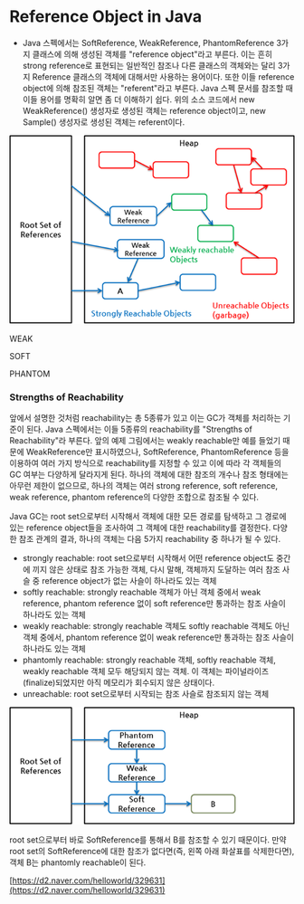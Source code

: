 # Reference Object in Java

* Java 스펙에서는 SoftReference, WeakReference, PhantomReference 3가지 클래스에 의해 생성된 객체를 "reference object"라고 부른다. 이는 흔히 strong reference로 표현되는 일반적인 참조나 다른 클래스의 객체와는 달리 3가지 Reference 클래스의 객체에 대해서만 사용하는 용어이다. 또한 이들 reference object에 의해 참조된 객체는 "referent"라고 부른다. Java 스펙 문서를 참조할 때 이들 용어를 명확히 알면 좀 더 이해하기 쉽다. 위의 소스 코드에서 new WeakReference\(\) 생성자로 생성된 객체는 reference object이고, new Sample\(\) 생성자로 생성된 객체는 referent이다.

![](../../../.gitbook/assets/weakreference.png)

WEAK

SOFT

PHANTOM



### Strengths of Reachability <a id="strengthsofreachability"></a>

앞에서 설명한 것처럼 reachability는 총 5종류가 있고 이는 GC가 객체를 처리하는 기준이 된다. Java 스펙에서는 이들 5종류의 reachability를 "Strengths of Reachability"라 부른다. 앞의 예제 그림에서는 weakly reachable만 예를 들었기 때문에 WeakReference만 표시하였으나, SoftReference, PhantomReference 등을 이용하여 여러 가지 방식으로 reachability를 지정할 수 있고 이에 따라 각 객체들의 GC 여부는 다양하게 달라지게 된다. 하나의 객체에 대한 참조의 개수나 참조 형태에는 아무런 제한이 없으므로, 하나의 객체는 여러 strong reference, soft reference, weak reference, phantom reference의 다양한 조합으로 참조될 수 있다.

Java GC는 root set으로부터 시작해서 객체에 대한 모든 경로를 탐색하고 그 경로에 있는 reference object들을 조사하여 그 객체에 대한 reachability를 결정한다. 다양한 참조 관계의 결과, 하나의 객체는 다음 5가지 reachability 중 하나가 될 수 있다.

* strongly reachable: root set으로부터 시작해서 어떤 reference object도 중간에 끼지 않은 상태로 참조 가능한 객체, 다시 말해, 객체까지 도달하는 여러 참조 사슬 중 reference object가 없는 사슬이 하나라도 있는 객체
* softly reachable: strongly reachable 객체가 아닌 객체 중에서 weak reference, phantom reference 없이 soft reference만 통과하는 참조 사슬이 하나라도 있는 객체
* weakly reachable: strongly reachable 객체도 softly reachable 객체도 아닌 객체 중에서, phantom reference 없이 weak reference만 통과하는 참조 사슬이 하나라도 있는 객체
* phantomly reachable: strongly reachable 객체, softly reachable 객체, weakly reachable 객체 모두 해당되지 않는 객체. 이 객체는 파이널라이즈\(finalize\)되었지만 아직 메모리가 회수되지 않은 상태이다.
* unreachable: root set으로부터 시작되는 참조 사슬로 참조되지 않는 객체

![](../../../.gitbook/assets/softly-reachable.png)

root set으로부터 바로 SoftReference를 통해서 B를 참조할 수 있기 때문이다. 만약 root set의 SoftReference에 대한 참조가 없다면\(즉, 왼쪽 아래 화살표를 삭제한다면\), 객체 B는 phantomly reachable이 된다.

[https://d2.naver.com/helloworld/329631](https://d2.naver.com/helloworld/329631)




